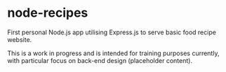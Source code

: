 # node-recipes
First personal Node.js app utilising Express.js to serve basic food recipe website.

This is a work in progress and is intended for training purposes currently, with particular focus on back-end design (placeholder content).
